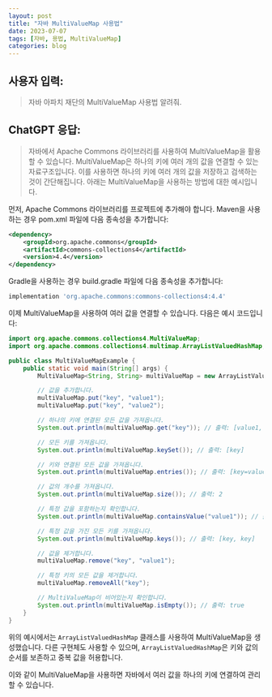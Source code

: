 ```yaml
---
layout: post
title: "자바 MultiValueMap 사용법"
date: 2023-07-07
tags: [자바, 용법, MultiValueMap]
categories: blog
---
```


## 사용자 입력:
> 자바 아파치 재단의 MultiValueMap 사용법 알려줘.

## ChatGPT 응답:
> 자바에서 Apache Commons 라이브러리를 사용하여 MultiValueMap을 활용할 수 있습니다. MultiValueMap은 하나의 키에 여러 개의 값을 연결할 수 있는 자료구조입니다. 이를 사용하면 하나의 키에 여러 개의 값을 저장하고 검색하는 것이 간단해집니다. 아래는 MultiValueMap을 사용하는 방법에 대한 예시입니다.

먼저, Apache Commons 라이브러리를 프로젝트에 추가해야 합니다. Maven을 사용하는 경우 pom.xml 파일에 다음 종속성을 추가합니다:

```xml
<dependency>
    <groupId>org.apache.commons</groupId>
    <artifactId>commons-collections4</artifactId>
    <version>4.4</version>
</dependency>
```

Gradle을 사용하는 경우 build.gradle 파일에 다음 종속성을 추가합니다:

```gradle
implementation 'org.apache.commons:commons-collections4:4.4'
```

이제 MultiValueMap을 사용하여 여러 값을 연결할 수 있습니다. 다음은 예시 코드입니다:

```java
import org.apache.commons.collections4.MultiValueMap;
import org.apache.commons.collections4.multimap.ArrayListValuedHashMap;

public class MultiValueMapExample {
    public static void main(String[] args) {
        MultiValueMap<String, String> multiValueMap = new ArrayListValuedHashMap<>();

        // 값을 추가합니다.
        multiValueMap.put("key", "value1");
        multiValueMap.put("key", "value2");

        // 하나의 키에 연결된 모든 값을 가져옵니다.
        System.out.println(multiValueMap.get("key")); // 출력: [value1, value2]

        // 모든 키를 가져옵니다.
        System.out.println(multiValueMap.keySet()); // 출력: [key]

        // 키와 연결된 모든 값을 가져옵니다.
        System.out.println(multiValueMap.entries()); // 출력: [key=value1, key=value2]

        // 값의 개수를 가져옵니다.
        System.out.println(multiValueMap.size()); // 출력: 2

        // 특정 값을 포함하는지 확인합니다.
        System.out.println(multiValueMap.containsValue("value1")); // 출력: true

        // 특정 값을 가진 모든 키를 가져옵니다.
        System.out.println(multiValueMap.keys()); // 출력: [key, key]

        // 값을 제거합니다.
        multiValueMap.remove("key", "value1");

        // 특정 키의 모든 값을 제거합니다.
        multiValueMap.removeAll("key");

        // MultiValueMap이 비어있는지 확인합니다.
        System.out.println(multiValueMap.isEmpty()); // 출력: true
    }
}
```

위의 예시에서는 `ArrayListValuedHashMap` 클래스를 사용하여 MultiValueMap을 생성했습니다. 다른 구현체도 사용할 수 있으며, `ArrayListValuedHashMap`은 키와 값의 순서를 보존하고 중복 값을 허용합니다.

이와 같이 MultiValueMap을 사용하면 자바에서 여러 값을 하나의 키에 연결하여 관리할 수 있습니다.

